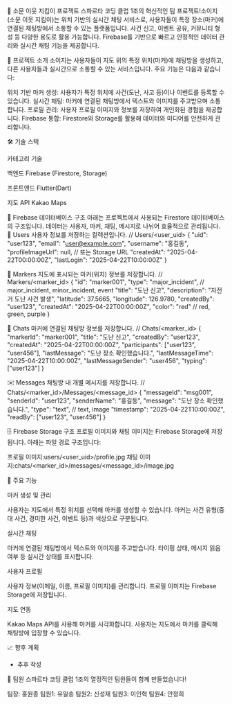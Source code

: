 🚨 소문 이웃 지킴이 프로젝트
스파르타 코딩 클럽 1조의 혁신적인 팀 프로젝트!소이지(소문 이웃 지킴이)는 위치 기반의 실시간 채팅 서비스로, 사용자들이 특정 장소(마커)에 연결된 채팅방에서 소통할 수 있는 플랫폼입니다. 사건 신고, 이벤트 공유, 커뮤니티 형성 등 다양한 용도로 활용 가능합니다. Firebase를 기반으로 빠르고 안정적인 데이터 관리와 실시간 채팅 기능을 제공합니다.

🎯 프로젝트 소개
소이지는 사용자들이 지도 위의 특정 위치(마커)에 채팅방을 생성하고, 다른 사용자들과 실시간으로 소통할 수 있는 서비스입니다. 주요 기능은 다음과 같습니다:

위치 기반 마커 생성: 사용자가 특정 위치에 사건(도난, 사고 등)이나 이벤트를 등록할 수 있습니다.
실시간 채팅: 마커에 연결된 채팅방에서 텍스트와 이미지를 주고받으며 소통합니다.
프로필 관리: 사용자 프로필 이미지와 정보를 저장하여 개인화된 경험을 제공합니다.
Firebase 통합: Firestore와 Storage를 활용해 데이터와 미디어를 안전하게 관리합니다.


🛠️ 기술 스택

카테고리
기술


백엔드
Firebase (Firestore, Storage)

프론트엔드
Flutter(Dart)


지도 API
Kakao Maps



📂 Firebase 데이터베이스 구조
아래는 프로젝트에서 사용되는 Firestore 데이터베이스의 구조입니다. 데이터는 사용자, 마커, 채팅, 메시지로 나뉘어 효율적으로 관리됩니다.
👤 Users
사용자 정보를 저장하는 컬렉션입니다.
// Users/<user_uid>
{
"uid": "user123",
"email": "user@example.com",
"username": "홍길동",
"profileImageUrl": null, // 또는 Storage URL
"createdAt": "2025-04-22T00:00:00Z",
"lastLogin": "2025-04-22T10:00:00Z"
}

📍 Markers
지도에 표시되는 마커(위치) 정보를 저장합니다.
// Markers/<marker_id>
{
"id": "marker001",
"type": "major_incident", // major_incident, minor_incident, event
"title": "도난 신고",
"description": "자전거 도난 사건 발생",
"latitude": 37.5665,
"longitude": 126.9780,
"createdBy": "user123",
"createdAt": "2025-04-22T00:00:00Z",
"color": "red" // red, green, purple
}

💬 Chats
마커에 연결된 채팅방 정보를 저장합니다.
// Chats/<marker_id>
{
"markerId": "marker001",
"title": "도난 신고",
"createdBy": "user123",
"createdAt": "2025-04-22T00:00:00Z",
"participants": ["user123", "user456"],
"lastMessage": "도난 장소 확인했습니다.",
"lastMessageTime": "2025-04-22T10:00:00Z",
"lastMessageSender": "user456",
"typing": ["user123"]
}

✉️ Messages
채팅방 내 개별 메시지를 저장합니다.
// Chats/<marker_id>/Messages/<message_id>
{
"messageId": "msg001",
"senderId": "user123",
"senderName": "홍길동",
"message": "도난 장소 확인했습니다.",
"type": "text", // text, image
"timestamp": "2025-04-22T10:00:00Z",
"readBy": ["user123", "user456"]
}


🗄️ Firebase Storage 구조
프로필 이미지와 채팅 이미지는 Firebase Storage에 저장됩니다. 아래는 파일 경로 구조입니다:

프로필 이미지:users/<user_uid>/profile.jpg
채팅 이미지:chats/<marker_id>/messages/<message_id>/image.jpg


🚀 주요 기능

마커 생성 및 관리

사용자는 지도에서 특정 위치를 선택해 마커를 생성할 수 있습니다.
마커는 사건 유형(중대 사건, 경미한 사건, 이벤트 등)과 색상으로 구분됩니다.


실시간 채팅

마커에 연결된 채팅방에서 텍스트와 이미지를 주고받습니다.
타이핑 상태, 메시지 읽음 여부 등 실시간 상태를 표시합니다.


사용자 프로필

사용자 정보(이메일, 이름, 프로필 이미지)를 관리합니다.
프로필 이미지는 Firebase Storage에 저장됩니다.


지도 연동

Kakao Maps API를 사용해 마커를 시각화합니다.
사용자는 지도에서 마커를 클릭해 채팅방에 입장할 수 있습니다.




📈 향후 계획
* 추후 작성

👥 팀원
스파르타 코딩 클럽 1조의 열정적인 팀원들이 함께 만들었습니다!

팀장: 홍원종
팀원1: 유일송
팀원2: 신성재
팀원3: 이인혁
팀원4: 안정희



